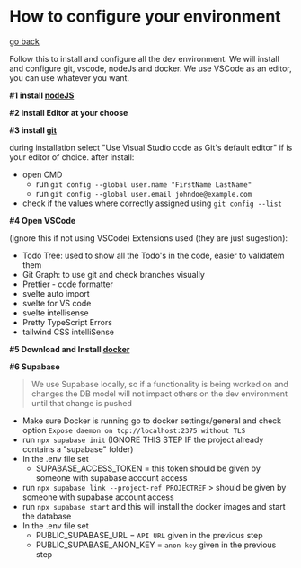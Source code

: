 # How to configure your environment

[go back](../README.md)

Follow this to install and configure all the dev environment.
We will install and configure git, vscode, nodeJs and docker.
We use VSCode as an editor, you can use whatever you want.

**#1 install [nodeJS](https://nodejs.org/en)**

**#2 install Editor at your choose**

**#3 install [git](https://git-scm.com/downloads)**

during installation select "Use Visual Studio code as Git's default editor" if is your editor of choice.
after install:

- open CMD
  - run `git config --global user.name "FirstName LastName"`
  - run `git config --global user.email johndoe@example.com`
- check if the values where correctly assigned using `git config --list`

**#4 Open VSCode**

(ignore this if not using VSCode)
Extensions used (they are just sugestion):

- Todo Tree: used to show all the Todo's in the code, easier to validatem them
- Git Graph: to use git and check branches visually
- Prettier - code formatter
- svelte auto import
- svelte for VS code
- svelte intellisense
- Pretty TypeScript Errors
- tailwind CSS intelliSense

**#5 Download and Install [docker](https://docs.docker.com/desktop/install/windows-install/)**

**#6 Supabase**

> We use Supabase locally, so if a functionality is being worked on and changes the DB model will not impact others on the dev environment until that change is pushed

- Make sure Docker is running
  go to docker settings/general and check option `Expose daemon on tcp://localhost:2375 without TLS`
- run `npx supabase init` (IGNORE THIS STEP IF the project already contains a "supabase" folder)
- In the .env file set
  - SUPABASE_ACCESS_TOKEN = this token should be given by someone with supabase account access
- run `npx supabase link --project-ref PROJECTREF` > should be given by someone with supabase account access
- run `npx supabase start` and this will install the docker images and start the database
- In the .env file set
  - PUBLIC_SUPABASE_URL = `API URL` given in the previous step
  - PUBLIC_SUPABASE_ANON_KEY = `anon key` given in the previous step
